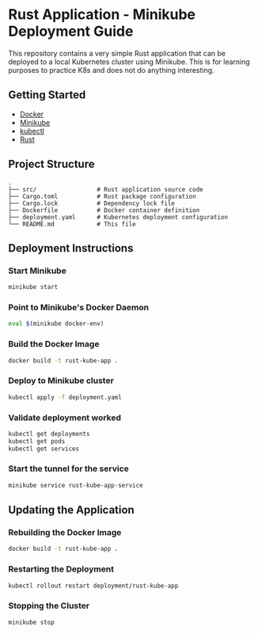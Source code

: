 # Rust Application - Minikube Deployment Guide

This repository contains a very simple Rust application that can be deployed to a local Kubernetes cluster using Minikube.
This is for learning purposes to practice K8s and does not do anything interesting.

## Getting Started

- [Docker](https://docs.docker.com/get-docker/)
- [Minikube](https://minikube.sigs.k8s.io/docs/start/)
- [kubectl](https://kubernetes.io/docs/tasks/tools/)
- [Rust](https://www.rust-lang.org/tools/install)

## Project Structure

```
.
├── src/                 # Rust application source code
├── Cargo.toml           # Rust package configuration
├── Cargo.lock           # Dependency lock file
├── Dockerfile           # Docker container definition
├── deployment.yaml      # Kubernetes deployment configuration
└── README.md            # This file
```

## Deployment Instructions

### Start Minikube

```bash
minikube start
```

### Point to Minikube's Docker Daemon

```bash
eval $(minikube docker-env)
```

### Build the Docker Image

```bash
docker build -t rust-kube-app .
```

### Deploy to Minikube cluster

```bash
kubectl apply -f deployment.yaml
```

### Validate deployment worked

```bash
kubectl get deployments
kubectl get pods
kubectl get services
```

### Start the tunnel for the service

```bash
minikube service rust-kube-app-service
```

## Updating the Application

### Rebuilding the Docker Image

```bash
docker build -t rust-kube-app .
```

### Restarting the Deployment

```bash
kubectl rollout restart deployment/rust-kube-app
```

### Stopping the Cluster
```bash
minikube stop
```
